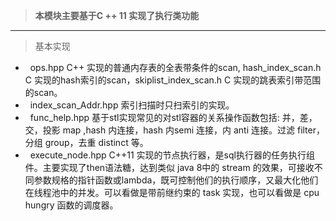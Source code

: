 >**本模块主要基于C ++ 11 实现了执行类功能**
* * *
>基本实现
*   ops.hpp C++ 实现的普通内存表的全表带条件的scan, hash_index_scan.h  C 实现的hash索引的scan，skiplist_index_scan.h C 实现的跳表索引带范围的scan。
*   index_scan_Addr.hpp 索引扫描时只扫索引的实现。
*   func_help.hpp 基于stl实现常见的对stl容器的关系操作函数包括: 并，差，交，投影 map ,hash 内连接，hash 内semi 连接，内 anti 连接。过滤 filter，分组 group，去重 distinct 等。
*   execute_node.hpp C++11 实现的节点执行器，是sql执行器的任务执行组件。主要实现了then语法糖，达到类似 java 8中的 stream 的效果，可接收不同参数规格的指针函数或lambda，既可控制他们的执行顺序，又最大化他们在线程池中的并发。可以看做是带前继约束的 task 实现，也可以看做是 cpu hungry 函数的调度器。
